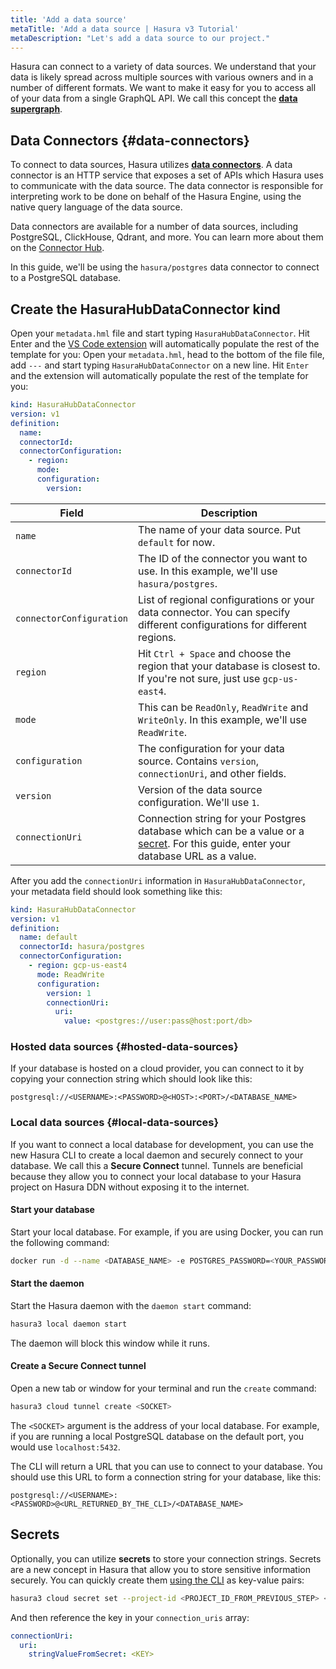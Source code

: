 ```yaml
---
title: 'Add a data source'
metaTitle: 'Add a data source | Hasura v3 Tutorial'
metaDescription: "Let's add a data source to our project."
---
```


Hasura can connect to a variety of data sources. We understand that your data is likely spread across multiple sources
with various owners and in a number of different formats. We want to make it easy for you to access all of your data
from a single GraphQL API. We call this concept the [**data supergraph**](https://hasura.io/supergraph).

## Data Connectors {#data-connectors}

To connect to data sources, Hasura utilizes [**data connectors**](https://hasura.io/docs/3.0/connectors/introduction/).
A data connector is an HTTP service that exposes a set of APIs which Hasura uses to communicate with the data source.
The data connector is responsible for interpreting work to be done on behalf of the Hasura Engine, using the native
query language of the data source.

Data connectors are available for a number of data sources, including PostgreSQL, ClickHouse, Qdrant, and more. You can
learn more about them on the [Connector Hub](https://hasura.io/connectors).

In this guide, we'll be using the `hasura/postgres` data connector to connect to a PostgreSQL database.

## Create the HasuraHubDataConnector kind

Open your `metadata.hml` file and start typing `HasuraHubDataConnector`. Hit Enter and the
[VS Code extension](https://marketplace.visualstudio.com/items?itemName=HasuraHQ.hasura) will automatically populate the
rest of the template for you: Open your `metadata.hml`, head to the bottom of the file file, add `---` and start typing
`HasuraHubDataConnector` on a new line. Hit `Enter` and the extension will automatically populate the rest of the
template for you:

```yaml
kind: HasuraHubDataConnector
version: v1
definition:
  name:
  connectorId:
  connectorConfiguration:
    - region:
      mode:
      configuration:
        version:
```

| Field                    | Description                                                                                                                                              |
| ------------------------ | -------------------------------------------------------------------------------------------------------------------------------------------------------- |
| `name`                   | The name of your data source. Put `default` for now.                                                                                                     |
| `connectorId`            | The ID of the connector you want to use. In this example, we'll use `hasura/postgres`.                                                                   |
| `connectorConfiguration` | List of regional configurations or your data connector. You can specify different configurations for different regions.                                  |
| `region`                 | Hit `Ctrl + Space` and choose the region that your database is closest to. If you're not sure, just use `gcp-us-east4`.                                  |
| `mode`                   | This can be `ReadOnly`, `ReadWrite` and `WriteOnly`. In this example, we'll use `ReadWrite`.                                                             |
| `configuration`          | The configuration for your data source. Contains `version`, `connectionUri`, and other fields.                                                           |
| `version`                | Version of the data source configuration. We'll use `1`.                                                                                                 |
| `connectionUri`          | Connection string for your Postgres database which can be a value or a [secret](/ci-cd/secrets.mdx). For this guide, enter your database URL as a value. |

After you add the `connectionUri` information in `HasuraHubDataConnector`, your metadata field should look something
like this:

```yaml
kind: HasuraHubDataConnector
version: v1
definition:
  name: default
  connectorId: hasura/postgres
  connectorConfiguration:
    - region: gcp-us-east4
      mode: ReadWrite
      configuration:
        version: 1
        connectionUri:
          uri:
            value: <postgres://user:pass@host:port/db>
```

### Hosted data sources {#hosted-data-sources}

If your database is hosted on a cloud provider, you can connect to it by copying your connection string which should
look like this:

```text
postgresql://<USERNAME>:<PASSWORD>@<HOST>:<PORT>/<DATABASE_NAME>
```

### Local data sources {#local-data-sources}

If you want to connect a local database for development, you can use the new Hasura CLI to create a local daemon and
securely connect to your database. We call this a **Secure Connect** tunnel. Tunnels are beneficial because they allow
you to connect your local database to your Hasura project on Hasura DDN without exposing it to the internet.

#### Start your database

Start your local database. For example, if you are using Docker, you can run the following command:

```bash
docker run -d --name <DATABASE_NAME> -e POSTGRES_PASSWORD=<YOUR_PASSWORD> -p 5432:5432 <DATABASE_IMAGE>
```

#### Start the daemon

Start the Hasura daemon with the `daemon start` command:

```bash
hasura3 local daemon start
```

The daemon will block this window while it runs.

#### Create a Secure Connect tunnel

Open a new tab or window for your terminal and run the `create` command:

```bash
hasura3 cloud tunnel create <SOCKET>
```

The `<SOCKET>` argument is the address of your local database. For example, if you are running a local PostgreSQL
database on the default port, you would use `localhost:5432`.

The CLI will return a URL that you can use to connect to your database. You should use this URL to form a connection
string for your database, like this:

```text
postgresql://<USERNAME>:<PASSWORD>@<URL_RETURNED_BY_THE_CLI>/<DATABASE_NAME>
```

## Secrets

Optionally, you can utilize **secrets** to store your connection strings. Secrets are a new concept in Hasura that allow
you to store sensitive information securely. You can quickly create them
[using the CLI](https://hasura.io/docs/3.0/ci-cd/secrets/) as key-value pairs:

```bash
hasura3 cloud secret set --project-id <PROJECT_ID_FROM_PREVIOUS_STEP> <KEY>=<VALUE>
```

And then reference the key in your `connection_uris` array:

```yaml
connectionUri:
  uri:
    stringValueFromSecret: <KEY>
```
